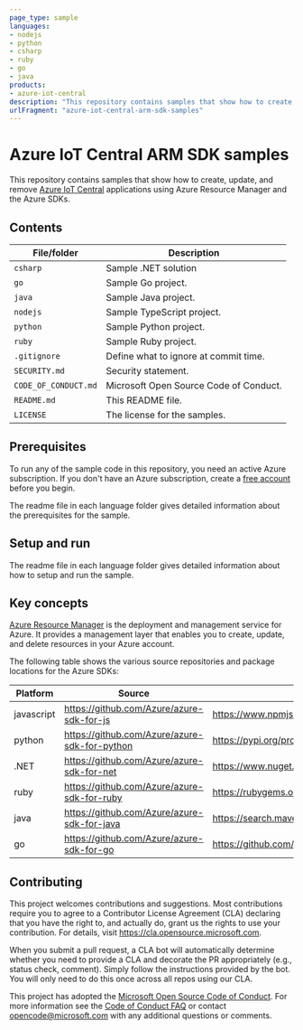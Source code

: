 ```yaml
---
page_type: sample
languages:
- nodejs
- python
- csharp
- ruby
- go
- java
products:
- azure-iot-central
description: "This repository contains samples that show how to create, update, and remove Azure IoT Central applications using Azure Resource Manager and the Azure SDKs."
urlFragment: "azure-iot-central-arm-sdk-samples"
---
```


# Azure IoT Central ARM SDK samples

This repository contains samples that show how to create, update, and remove [Azure IoT Central](https://aka.ms/iotcentral) applications using Azure Resource Manager and the Azure SDKs.

## Contents

| File/folder           | Description                                |
|-----------------------|--------------------------------------------|
| `csharp`              | Sample .NET solution                       |
| `go`                  | Sample Go project.                         |
| `java`                | Sample Java project.                       |
| `nodejs`              | Sample TypeScript project.                 |
| `python`              | Sample Python project.                     |
| `ruby`                | Sample Ruby project.                       |
| `.gitignore`          | Define what to ignore at commit time.      |
| `SECURITY.md`         | Security statement.                        |
| `CODE_OF_CONDUCT.md` | Microsoft Open Source Code of Conduct.      |
| `README.md`           | This README file.                          |
| `LICENSE`             | The license for the samples.               |

## Prerequisites

To run any of the sample code in this repository, you need an active Azure subscription. If you don't have an Azure subscription, create a [free account](https://azure.microsoft.com/free/) before you begin.

The readme file in each language folder gives detailed information about the prerequisites for the sample.

## Setup and run

The readme file in each language folder gives detailed information about how to setup and run the sample.

## Key concepts

[Azure Resource Manager](https://docs.microsoft.com/azure/azure-resource-manager/management/overview) is the deployment and management service for Azure. It provides a management layer that enables you to create, update, and delete resources in your Azure account.

The following table shows the various source repositories and package locations for the Azure SDKs:

| Platform | Source                                        | Package                                                              |
|----------|-----------------------------------------------|----------------------------------------------------------------------|
| javascript     | https://github.com/Azure/azure-sdk-for-js   | https://www.npmjs.com/package/@azure/arm-iotcentral                  |
| python   | https://github.com/Azure/azure-sdk-for-python | https://pypi.org/project/azure-mgmt-iotcentral                       |
| .NET     | https://github.com/Azure/azure-sdk-for-net    | https://www.nuget.org/packages/Microsoft.Azure.Management.IotCentral |
| ruby     | https://github.com/Azure/azure-sdk-for-ruby   | https://rubygems.org/gems/azure_mgmt_iot_central                     |
| java     | https://github.com/Azure/azure-sdk-for-java   | https://search.maven.org/search?q=a:azure-mgmt-iotcentral            |
| go       | https://github.com/Azure/azure-sdk-for-go     | https://github.com/Azure/azure-sdk-for-go/                           |

## Contributing

This project welcomes contributions and suggestions.  Most contributions require you to agree to a
Contributor License Agreement (CLA) declaring that you have the right to, and actually do, grant us
the rights to use your contribution. For details, visit https://cla.opensource.microsoft.com.

When you submit a pull request, a CLA bot will automatically determine whether you need to provide
a CLA and decorate the PR appropriately (e.g., status check, comment). Simply follow the instructions
provided by the bot. You will only need to do this once across all repos using our CLA.

This project has adopted the [Microsoft Open Source Code of Conduct](https://opensource.microsoft.com/codeofconduct/).
For more information see the [Code of Conduct FAQ](https://opensource.microsoft.com/codeofconduct/faq/) or
contact [opencode@microsoft.com](mailto:opencode@microsoft.com) with any additional questions or comments.
